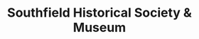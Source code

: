 ---
layout: repo
title: "Southfield Historical Society & Museum"
id: 4366
permalink: repos/4366/
---